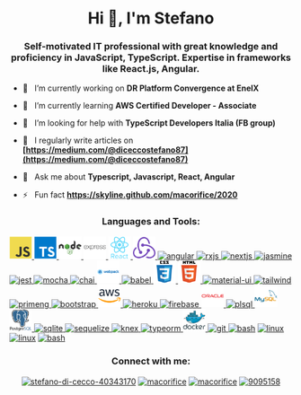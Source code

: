 <h1 align="center">Hi 👋, I'm Stefano</h1>
<h3 align="center">Self-motivated IT professional with great knowledge and proficiency in JavaScript, TypeScript. Expertise in frameworks like React.js, Angular.</h3>

- 🔭 &nbsp;&nbsp;I’m currently working on **DR Platform Convergence at EnelX**

- 🌱 &nbsp;&nbsp;I’m currently learning **AWS Certified Developer - Associate**

- 🤝 &nbsp;&nbsp;I’m looking for help with **TypeScript Developers Italia (FB group)**

- 📝 &nbsp;&nbsp;I regularly write articles on **[https://medium.com/@diceccostefano87](https://medium.com/@diceccostefano87)**

- 💬 &nbsp;&nbsp;Ask me about **Typescript, Javascript, React, Angular**

- ⚡ &nbsp;&nbsp;Fun fact **https://skyline.github.com/macorifice/2020**

<h3 align="center">Languages and Tools:</h3>
<a href="https://developer.mozilla.org/en-US/docs/Web/JavaScript" target="_blank"> <img src="https://raw.githubusercontent.com/devicons/devicon/master/icons/javascript/javascript-original.svg" alt="javascript" width="40" height="40"/> </a>
<a href="https://www.typescriptlang.org/" target="_blank"> <img src="https://raw.githubusercontent.com/devicons/devicon/master/icons/typescript/typescript-original.svg" alt="typescript" width="40" height="40"/> </a> 
<a href="https://nodejs.org" target="_blank"> <img src="https://raw.githubusercontent.com/devicons/devicon/master/icons/nodejs/nodejs-original-wordmark.svg" alt="nodejs" width="40" height="40"/>
  <a href="https://expressjs.com" target="_blank"> <img src="https://raw.githubusercontent.com/devicons/devicon/master/icons/express/express-original-wordmark.svg" alt="express" width="40" height="40"/> </a>
<a href="https://reactjs.org/" target="_blank"> <img src="https://raw.githubusercontent.com/devicons/devicon/master/icons/react/react-original-wordmark.svg" alt="react" width="40" height="40"/>
  <a href="https://redux.js.org" target="_blank"> <img src="https://raw.githubusercontent.com/devicons/devicon/master/icons/redux/redux-original.svg" alt="redux" width="40" height="40"/> </a> 
<a href="https://angular.io" target="_blank"> <img src="https://seeklogo.com/images/A/angular-logo-B76B1CDE98-seeklogo.com.png" alt="angular" width="40" height="40"/> </a>
    <a href="https://rxjs-dev.firebaseapp.com" target="_blank"> <img src="https://github.com/ReactiveX/rxjs/blob/master/docs_app/assets/Rx_Logo_S.png" alt="rxjs" width="40" height="40"/> </a>
  <a href="https://nextjs.org/" target="_blank"> <img src="https://cdn.worldvectorlogo.com/logos/nextjs-3.svg" alt="nextjs" width="40" height="40"/> </a>
<a href="https://jasmine.github.io/" target="_blank"> <img src="https://www.vectorlogo.zone/logos/jasmine/jasmine-icon.svg" alt="jasmine" width="40" height="40"/> </a>  <a href="https://jestjs.io" target="_blank"> <img src="https://www.vectorlogo.zone/logos/jestjsio/jestjsio-icon.svg" alt="jest" width="40" height="40"/> </a>  <a href="https://mochajs.org" target="_blank"> <img src="https://www.vectorlogo.zone/logos/mochajs/mochajs-icon.svg" alt="mocha" width="40" height="40"/> </a>
  <a href="https://www.chaijs.com/" target="_blank"> <img src="https://www.vectorlogo.zone/logos/chaijs/chaijs-icon.svg" alt="chai" width="40" height="40"/> </a>
  <a href="https://webpack.js.org" target="_blank"> <img src="https://raw.githubusercontent.com/devicons/devicon/d00d0969292a6569d45b06d3f350f463a0107b0d/icons/webpack/webpack-original-wordmark.svg" alt="webpack" width="40" height="40"/> </a>
  <a href="https://babeljs.io/" target="_blank"> <img src="https://www.vectorlogo.zone/logos/babeljs/babeljs-icon.svg" alt="babel" width="40" height="40"/> </a>
  <a href="https://www.w3schools.com/css/" target="_blank"> <img src="https://raw.githubusercontent.com/devicons/devicon/master/icons/css3/css3-original-wordmark.svg" alt="css3" width="40" height="40"/> </a> <a href="https://www.w3.org/html/" target="_blank"> <img src="https://raw.githubusercontent.com/devicons/devicon/master/icons/html5/html5-original-wordmark.svg" alt="html5" width="40" height="40"/> </a>
  <a href="https://material-ui.com/" target="_blank"> <img src="https://material-ui.com/static/logo_raw.svg" alt="material-ui" width="40" height="40"/> </a>
<a href="https://tailwindcss.com/" target="_blank"> <img src="https://www.vectorlogo.zone/logos/tailwindcss/tailwindcss-icon.svg" alt="tailwind" width="40" height="40"/> </a>
  <a href="https://primefaces.org/primeng/" target="_blank"> <img src="https://camo.githubusercontent.com/98d63aec565cbc02d33bc872d4952ada387df7e2/68747470733a2f2f7777772e7072696d6566616365732e6f72672f77702d636f6e74656e742f75706c6f6164732f323031382f30352f7072696d656e672d736964656261722e737667" alt="primeng" width="40" height="40"/> </a>
  <a href="https://getbootstrap.com/" target="_blank"> <img src="https://www.vectorlogo.zone/logos/getbootstrap/getbootstrap-icon.svg" alt="bootstrap" width="40" height="40"/> </a>
<a href="https://aws.amazon.com" target="_blank"> <img src="https://raw.githubusercontent.com/devicons/devicon/master/icons/amazonwebservices/amazonwebservices-original-wordmark.svg" alt="aws" width="40" height="40"/> </a>
<a href="https://heroku.com" target="_blank"> <img src="https://www.vectorlogo.zone/logos/heroku/heroku-icon.svg" alt="heroku" width="40" height="40"/> </a>
  <a href="https://firebase.google.com/" target="_blank"> <img src="https://www.vectorlogo.zone/logos/firebase/firebase-icon.svg" alt="firebase" width="40" height="40"/> </a>
  <a href="https://www.oracle.com/" target="_blank"> <img src="https://raw.githubusercontent.com/devicons/devicon/master/icons/oracle/oracle-original.svg" alt="oracle" width="40" height="40"/> </a>
    <a href="https://www.oracle.com/it/database/technologies/appdev/plsql.html" target="_blank"> <img src="https://store.dimensigon.com/wp-content/uploads/2019/03/pl-sql.png" alt="plsql" width="40" height="40"/> </a>
<a href="https://www.mysql.com/" target="_blank"> <img src="https://raw.githubusercontent.com/devicons/devicon/master/icons/mysql/mysql-original-wordmark.svg" alt="mysql" width="40" height="40"/> </a> <a href="https://www.postgresql.org" target="_blank"> <img src="https://raw.githubusercontent.com/devicons/devicon/master/icons/postgresql/postgresql-original-wordmark.svg" alt="postgresql" width="40" height="40"/>
  <a href="https://www.sqlite.org/" target="_blank"> <img src="https://www.vectorlogo.zone/logos/sqlite/sqlite-icon.svg" alt="sqlite" width="40" height="40"/> </a>
  <a href="https://sequelize.org/master/" target="_blank"> <img src="https://www.vectorlogo.zone/logos/sequelizejs/sequelizejs-icon.svg" alt="sequelize" width="40" height="40"/>
    <a href="http://knexjs.org" target="_blank"> <img src="https://avatars.githubusercontent.com/u/10490573?s=200&v=4" alt="knex" width="40" height="40"/>
      <a href="https://typeorm.io" target="_blank"> <img src="https://avatars.githubusercontent.com/u/20165699?s=200&v=4" alt="typeorm" width="40" height="40"/>
<a href="https://www.docker.com/" target="_blank"> <img src="https://raw.githubusercontent.com/devicons/devicon/master/icons/docker/docker-original-wordmark.svg" alt="docker" width="40" height="40"/>
<a href="https://git-scm.com/" target="_blank"> <img src="https://www.vectorlogo.zone/logos/git-scm/git-scm-icon.svg" alt="git" width="40" height="40"/> </a> 
<a href="https://www.gnu.org/software/bash/" target="_blank"> <img src="https://www.vectorlogo.zone/logos/gnu_bash/gnu_bash-icon.svg" alt="bash" width="40" height="40"/></a>
  <a href="https://www.linux.org" target="_blank"> <img src="https://www.vectorlogo.zone/logos/linux/linux-icon.svg" alt="linux" width="40" height="40"/></a>
    <a href="https://docs.npmjs.com/" target="_blank"> <img src="https://www.vectorlogo.zone/logos/npmjs/npmjs-icon.svg" alt="linux" width="40" height="40"/></a>
  <a href="https://www.postman.com/" target="_blank"> <img src="https://www.vectorlogo.zone/logos/getpostman/getpostman-icon.svg" alt="bash" width="40" height="40"/></a>


<h3 align="center">Connect with me:</h3>
<p align="center">
<a href="https://linkedin.com/in/stefano-di-cecco-40343170" target="blank"><img align="center" src="https://cdn.jsdelivr.net/npm/simple-icons@3.0.1/icons/linkedin.svg" alt="stefano-di-cecco-40343170" height="30" width="40" /></a>
<a href="https://fb.com/macorifice" target="blank"><img align="center" src="https://cdn.jsdelivr.net/npm/simple-icons@3.0.1/icons/facebook.svg" alt="macorifice" height="30" width="40" /></a>
<a href="https://twitter.com/macorifice" target="blank"><img align="center" src="https://cdn.jsdelivr.net/npm/simple-icons@3.0.1/icons/twitter.svg" alt="macorifice" height="30" width="40" /></a>
<a href="https://stackoverflow.com/users/9095158" target="blank"><img align="center" src="https://cdn.jsdelivr.net/npm/simple-icons@3.0.1/icons/stackoverflow.svg" alt="9095158" height="30" width="40" /></a>
</p>
